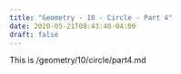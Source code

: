 ```yaml
---
title: "Geometry - 10 - Circle - Part 4"
date: 2020-05-21T08:43:40-04:00
draft: false
---
```

This is /geometry/10/circle/part4.md
